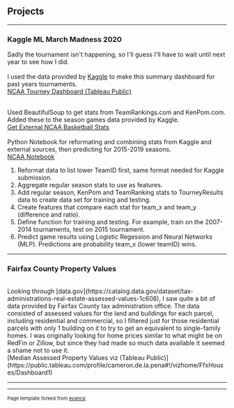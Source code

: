 ## Projects

---

### Kaggle ML March Madness 2020 <br>
Sadly the tournament isn't happening, so I'll guess I'll have to wait until next year to see how I did.
<br> <br>
I used the data provided by [Kaggle](https://www.kaggle.com/c/google-cloud-ncaa-march-madness-2020-division-1-mens-tournament/data) to make this summary dashboard for past years tournaments.
<br>
[NCAA Tourney Dashboard (Tableau Public)](https://public.tableau.com/profile/cameron.de.la.pena#!/vizhome/NCAABasketball_15841125763020/Dashboard1)
<br><br>
<!-- <img src="images/ncaa_viz.PNG?raw=true"/> -->
Used BeautifulSoup to get stats from TeamRankings.com and KenPom.com.  Added these to the season games data provided by Kaggle. 
<br>
[Get External NCAA Basketball Stats](https://github.com/cam-d/Work_Examples/blob/master/teamRankings.ipynb)
<br><br>
Python Notebook for reformating and combining stats from Kaggle and external sources, then predicting for 2015-2019 seasons. <br>
[NCAA Notebook](https://github.com/cam-d/Work_Examples/blob/master/NCAA_Bball.ipynb)
<br>
1.	Reformat data to list lower TeamID first, same format needed for Kaggle submission.
2.	Aggregate regular season stats to use as features.
3.	Add regular season, KenPom and TeamRanking stats to TourneyResults data to create data set for training and testing.
4.	Create features that compare each stat for team_x and team_y (difference and ratio).
5.	Define function for training and testing.  For example, train on the 2007-2014 tournaments, test on 2015 tournament.
6.	Predict game results using Logistic Regession and Neural Networks (MLP).  Predictions are probability team_x (lower teamID) wins.

---

### Fairfax County Property Values
<br>
Looking through [data.gov](https://catalog.data.gov/dataset/tax-administrations-real-estate-assessed-values-1c608), I saw quite a bit of data provided by Fairfax County tax administration office.  The data consisted of assessed values for the land and buildings for each parcel, including residential and commercial, so I filtered just for those residential parcels with only 1 building on it to try to get an equivalent to single-family homes.  I was originally looking for home prices similar to what might be on RedFin or Zillow, but since they had made so much data available it seemed a shame not to use it.  <br>
[Median Assessed Property Values viz (Tableau Public)](https://public.tableau.com/profile/cameron.de.la.pena#!/vizhome/FfxHouses/Dashboard1)

---

<!--### Category Name 2-->

<!-- - [Project 1 Title](http://example.com/)-->



---
<p style="font-size:11px">Page template forked from <a href="https://github.com/evanca/quick-portfolio">evanca</a></p>
<!-- Remove above link if you don't want to attibute -->
